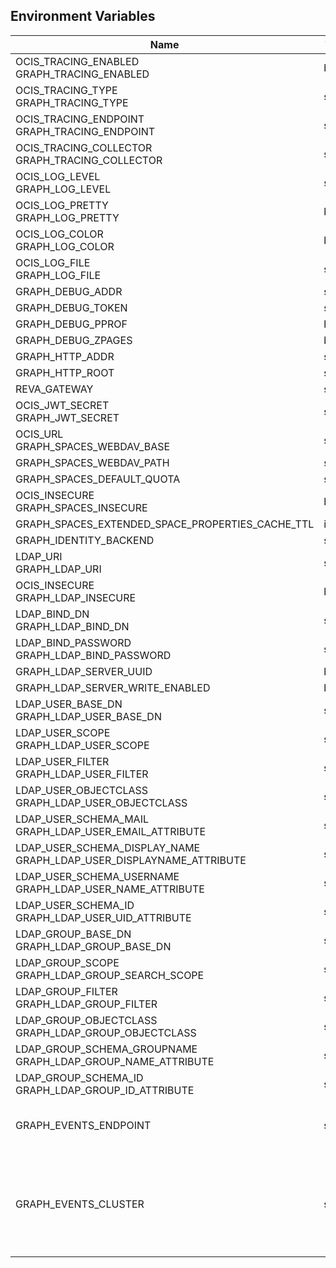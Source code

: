 ## Environment Variables

| Name | Type | Default Value | Description |
|------|------|---------------|-------------|
| OCIS_TRACING_ENABLED<br/>GRAPH_TRACING_ENABLED | bool | false | |
| OCIS_TRACING_TYPE<br/>GRAPH_TRACING_TYPE | string |  | |
| OCIS_TRACING_ENDPOINT<br/>GRAPH_TRACING_ENDPOINT | string |  | |
| OCIS_TRACING_COLLECTOR<br/>GRAPH_TRACING_COLLECTOR | string |  | |
| OCIS_LOG_LEVEL<br/>GRAPH_LOG_LEVEL | string |  | |
| OCIS_LOG_PRETTY<br/>GRAPH_LOG_PRETTY | bool | false | |
| OCIS_LOG_COLOR<br/>GRAPH_LOG_COLOR | bool | false | |
| OCIS_LOG_FILE<br/>GRAPH_LOG_FILE | string |  | |
| GRAPH_DEBUG_ADDR | string | 127.0.0.1:9124 | |
| GRAPH_DEBUG_TOKEN | string |  | |
| GRAPH_DEBUG_PPROF | bool | false | |
| GRAPH_DEBUG_ZPAGES | bool | false | |
| GRAPH_HTTP_ADDR | string | 127.0.0.1:9120 | |
| GRAPH_HTTP_ROOT | string | /graph | |
| REVA_GATEWAY | string | 127.0.0.1:9142 | |
| OCIS_JWT_SECRET<br/>GRAPH_JWT_SECRET | string |  | |
| OCIS_URL<br/>GRAPH_SPACES_WEBDAV_BASE | string | https://localhost:9200 | |
| GRAPH_SPACES_WEBDAV_PATH | string | /dav/spaces/ | |
| GRAPH_SPACES_DEFAULT_QUOTA | string | 1000000000 | |
| OCIS_INSECURE<br/>GRAPH_SPACES_INSECURE | bool | false | |
| GRAPH_SPACES_EXTENDED_SPACE_PROPERTIES_CACHE_TTL | int | 0 | |
| GRAPH_IDENTITY_BACKEND | string | ldap | |
| LDAP_URI<br/>GRAPH_LDAP_URI | string | ldaps://localhost:9235 | |
| OCIS_INSECURE<br/>GRAPH_LDAP_INSECURE | bool | true | |
| LDAP_BIND_DN<br/>GRAPH_LDAP_BIND_DN | string | uid=libregraph,ou=sysusers,o=libregraph-idm | |
| LDAP_BIND_PASSWORD<br/>GRAPH_LDAP_BIND_PASSWORD | string |  | |
| GRAPH_LDAP_SERVER_UUID | bool | false | |
| GRAPH_LDAP_SERVER_WRITE_ENABLED | bool | true | |
| LDAP_USER_BASE_DN<br/>GRAPH_LDAP_USER_BASE_DN | string | ou=users,o=libregraph-idm | |
| LDAP_USER_SCOPE<br/>GRAPH_LDAP_USER_SCOPE | string | sub | |
| LDAP_USER_FILTER<br/>GRAPH_LDAP_USER_FILTER | string |  | |
| LDAP_USER_OBJECTCLASS<br/>GRAPH_LDAP_USER_OBJECTCLASS | string | inetOrgPerson | |
| LDAP_USER_SCHEMA_MAIL<br/>GRAPH_LDAP_USER_EMAIL_ATTRIBUTE | string | mail | |
| LDAP_USER_SCHEMA_DISPLAY_NAME<br/>GRAPH_LDAP_USER_DISPLAYNAME_ATTRIBUTE | string | displayName | |
| LDAP_USER_SCHEMA_USERNAME<br/>GRAPH_LDAP_USER_NAME_ATTRIBUTE | string | uid | |
| LDAP_USER_SCHEMA_ID<br/>GRAPH_LDAP_USER_UID_ATTRIBUTE | string | owncloudUUID | |
| LDAP_GROUP_BASE_DN<br/>GRAPH_LDAP_GROUP_BASE_DN | string | ou=groups,o=libregraph-idm | |
| LDAP_GROUP_SCOPE<br/>GRAPH_LDAP_GROUP_SEARCH_SCOPE | string | sub | |
| LDAP_GROUP_FILTER<br/>GRAPH_LDAP_GROUP_FILTER | string |  | |
| LDAP_GROUP_OBJECTCLASS<br/>GRAPH_LDAP_GROUP_OBJECTCLASS | string | groupOfNames | |
| LDAP_GROUP_SCHEMA_GROUPNAME<br/>GRAPH_LDAP_GROUP_NAME_ATTRIBUTE | string | cn | |
| LDAP_GROUP_SCHEMA_ID<br/>GRAPH_LDAP_GROUP_ID_ATTRIBUTE | string | owncloudUUID | |
| GRAPH_EVENTS_ENDPOINT | string | 127.0.0.1:9233 | the address of the streaming service|
| GRAPH_EVENTS_CLUSTER | string | ocis-cluster | the clusterID of the streaming service. Mandatory when using nats|